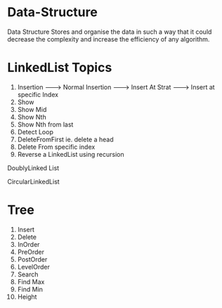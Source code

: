 # Data-Structure
Data Structure Stores and organise the data in such a way that it could decrease the complexity and increase the efficiency of any algorithm.


# LinkedList Topics
1. Insertion 
 ---> Normal Insertion
 ---> Insert At Strat
 ---> Insert at specific Index
2. Show
3. Show Mid
4. Show Nth
5. Show Nth from last
6. Detect Loop
7. DeleteFromFirst ie. delete a head
8. Delete From specific index
9. Reverse a LinkedList using recursion

DoublyLinked List

CircularLinkedList

# Tree
1. Insert
2. Delete
3. InOrder
4. PreOrder
5. PostOrder
6. LevelOrder
7. Search
8. Find Max
9. Find Min
10. Height
